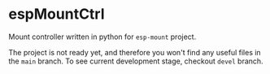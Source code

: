 # espMountCtrl

Mount controller written in python for `esp-mount` project. 

The project is not ready yet, and therefore you won't find any useful files in the `main` branch. To see current development stage, checkout `devel` branch.